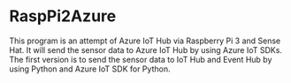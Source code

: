# RaspPi2Azure
This program is an attempt of Azure IoT Hub via Raspberry Pi 3 and Sense Hat. It will send the sensor data to Azure IoT Hub by using Azure IoT SDKs. The first version is to send the sensor data to IoT Hub and Event Hub by using Python and Azure IoT SDK for Python.
